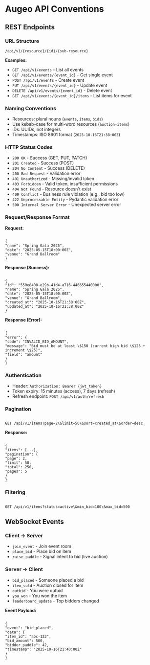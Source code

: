 # Augeo API Conventions

## REST Endpoints

### URL Structure
`/api/v1/{resource}/{id}/{sub-resource}`

**Examples:**
- `GET /api/v1/events` - List all events
- `GET /api/v1/events/{event_id}` - Get single event
- `POST /api/v1/events` - Create event
- `PUT /api/v1/events/{event_id}` - Update event
- `DELETE /api/v1/events/{event_id}` - Delete event
- `GET /api/v1/events/{event_id}/items` - List items for event

### Naming Conventions
- Resources: plural nouns (`events`, `items`, `bids`)
- Use kebab-case for multi-word resources (`auction-items`)
- IDs: UUIDs, not integers
- Timestamps: ISO 8601 format (`2025-10-16T21:38:00Z`)

### HTTP Status Codes
- `200 OK` - Success (GET, PUT, PATCH)
- `201 Created` - Success (POST)
- `204 No Content` - Success (DELETE)
- `400 Bad Request` - Validation error
- `401 Unauthorized` - Missing/invalid token
- `403 Forbidden` - Valid token, insufficient permissions
- `404 Not Found` - Resource doesn't exist
- `409 Conflict` - Business rule violation (e.g., bid too low)
- `422 Unprocessable Entity` - Pydantic validation error
- `500 Internal Server Error` - Unexpected server error

### Request/Response Format
**Request:**
```

{
"name": "Spring Gala 2025",
"date": "2025-05-15T18:00:00Z",
"venue": "Grand Ballroom"
}

```

**Response (Success):**
```

{
"id": "550e8400-e29b-41d4-a716-446655440000",
"name": "Spring Gala 2025",
"date": "2025-05-15T18:00:00Z",
"venue": "Grand Ballroom",
"created_at": "2025-10-16T21:38:00Z",
"updated_at": "2025-10-16T21:38:00Z"
}

```

**Response (Error):**
```

{
"error": {
"code": "INVALID_BID_AMOUNT",
"message": "Bid must be at least \$150 (current high bid \$125 + increment \$25)",
"field": "amount"
}
}

```

### Authentication
- Header: `Authorization: Bearer {jwt_token}`
- Token expiry: 15 minutes (access), 7 days (refresh)
- Refresh endpoint: `POST /api/v1/auth/refresh`

### Pagination
```

GET /api/v1/items?page=2\&limit=50\&sort=created_at\&order=desc

```

**Response:**
```

{
"items": [...],
"pagination": {
"page": 2,
"limit": 50,
"total": 250,
"pages": 5
}
}

```

### Filtering
```

GET /api/v1/items?status=active\&min_bid=100\&max_bid=500

```

## WebSocket Events

### Client → Server
- `join_event` - Join event room
- `place_bid` - Place bid on item
- `raise_paddle` - Signal intent to bid (live auction)

### Server → Client
- `bid_placed` - Someone placed a bid
- `item_sold` - Auction closed for item
- `outbid` - You were outbid
- `you_won` - You won the item
- `leaderboard_update` - Top bidders changed

**Event Payload:**
```

{
"event": "bid_placed",
"data": {
"item_id": "abc-123",
"bid_amount": 500,
"bidder_paddle": 42,
"timestamp": "2025-10-16T21:40:00Z"
}
}

```